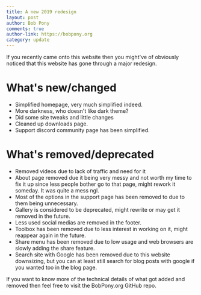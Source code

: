 ```yaml
---
title: A new 2019 redesign
layout: post
author: Bob Pony
comments: true
author-link: https://bobpony.org
category: update
---
```

If you recently came onto this website then you might've of obviously noticed that this website has gone through a major redesign.

# What's new/changed
- Simplified homepage, very much simplified indeed.
- More darkness, who doesn't like dark theme?
- Did some site tweaks and little changes
- Cleaned up downloads page.
- Support discord community page has been simplified.

# What's removed/deprecated
- Removed videos due to lack of traffic and need for it
- About page removed due it being very messy and not worth my time to fix it up since less people bother go to that page, might rework it someday. It was quite a mess ngl.
- Most of the options in the support page has been removed to due to them being unnecessary.
- Gallery is considered to be deprecated, might rewrite or may get it removed in the future.
- Less used social medias are removed in the footer.
- Toolbox has been removed due to less interest in working on it, might reappear again in the future.
- Share menu has been removed due to low usage and web browsers are slowly adding the share feature.
- Search site with Google has been removed due to this website downsizing, but you can at least still search for blog posts with google if you wanted too in the blog page.

If you want to know more of the technical details of what got added and removed then feel free to visit the BobPony.org GitHub repo.
